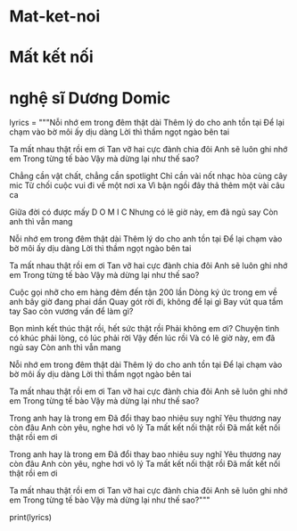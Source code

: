 # Mat-ket-noi
# Mất kết  nối
# nghệ sĩ Dương Domic
lyrics = """Nỗi nhớ em trong đêm thật dài
Thêm lý do cho anh tồn tại
Để lại chạm vào bờ môi ấy dịu dàng
Lời thì thầm ngọt ngào bên tai

Ta mất nhau thật rồi em ơi
Tan vỡ hai cực đành chia đôi
Anh sẽ luôn ghi nhớ em
Trong từng tế bào
Vậy mà dừng lại như thế sao?

Chẳng cần vật chất, chẳng cần spotlight
Chỉ cần vài nốt nhạc hòa cùng cây mic
Từ chối cuộc vui đi về một nơi xa
Vì bận ngồi đây thả thêm một vài câu ca

Giữa đời có được mấy
D O M I C
Nhưng có lẽ giờ này, em đã ngủ say
Còn anh thì vẫn mang

Nỗi nhớ em trong đêm thật dài
Thêm lý do cho anh tồn tại
Để lại chạm vào bờ môi ấy dịu dàng
Lời thì thầm ngọt ngào bên tai

Ta mất nhau thật rồi em ơi
Tan vỡ hai cực đành chia đôi
Anh sẽ luôn ghi nhớ em
Trong từng tế bào
Vậy mà dừng lại như thế sao?

Cuộc gọi nhỡ cho em hàng đêm đến tận 200 lần
Dòng ký ức trong em về anh bây giờ đang phai dần
Quay gót rời đi, không để lại gì
Bay vút qua tầm tay
Sao còn vương vấn để làm gì?

Bọn mình kết thúc thật rồi, hết sức thật rồi
Phải không em ơi?
Chuyện tình có khúc phải lòng, có lúc phải rời
Vậy đến lúc rồi
Và có lẽ giờ này, em đã ngủ say
Còn anh thì vẫn mang

Nỗi nhớ em trong đêm thật dài
Thêm lý do cho anh tồn tại
Để lại chạm vào bờ môi ấy dịu dàng
Lời thì thầm ngọt ngào bên tai

Ta mất nhau thật rồi em ơi
Tan vỡ hai cực đành chia đôi
Anh sẽ luôn ghi nhớ em
Trong từng tế bào
Vậy mà dừng lại như thế sao?

Trong anh hay là trong em
Đã đổi thay bao nhiêu suy nghĩ
Yêu thương nay còn đâu
Anh còn yêu, nghe hơi vô lý
Ta mất kết nối thật rồi
Đã mất kết nối thật rồi em ơi

Trong anh hay là trong em
Đã đổi thay bao nhiêu suy nghĩ
Yêu thương nay còn đâu
Anh còn yêu, nghe hơi vô lý
Ta mất kết nối thật rồi
Đã mất kết nối thật rồi em ơi

Ta mất nhau thật rồi em ơi
Tan vỡ hai cực đành chia đôi
Anh sẽ luôn ghi nhớ em
Trong từng tế bào
Vậy mà dừng lại như thế sao?"""

print(lyrics)

